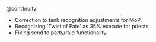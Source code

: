 @cont1nuity:
- Correction to tank recognition adjustments for MoP.
- Recognizing 'Twist of Fate' as 35% execute for priests.
- Fixing send to party/raid functionality.

